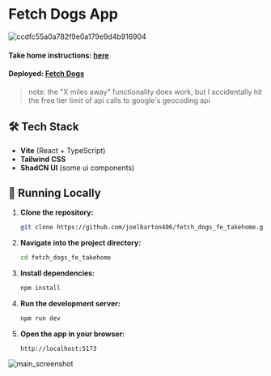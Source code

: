 # Fetch Dogs App
![ccdfc55a0a782f9e0a179e9d4b916904](https://github.com/user-attachments/assets/740b525d-4d3b-4184-9d56-566f2bf6796c)

#### Take home instructions: [here](https://frontend-take-home.fetch.com/)
#### Deployed: [Fetch Dogs](https://fetch-dogs-fe-takehome.vercel.app/)

> note: the "X miles away" functionality does work, but I accidentally hit the free tier limit of api calls to google's geocoding api

## 🛠️ Tech Stack
- **Vite** (React + TypeScript)
- **Tailwind CSS**
- **ShadCN UI** (some ui components)


## 🚀 Running Locally

1. **Clone the repository:**
   ```sh
   git clone https://github.com/joelbarton406/fetch_dogs_fe_takehome.git
   ```

2. **Navigate into the project directory:**
   ```sh
   cd fetch_dogs_fe_takehome
   ```

3. **Install dependencies:**
   ```sh
   npm install
   ```

4. **Run the development server:**
   ```sh
   npm run dev
   ```

5. **Open the app in your browser:**
   ```
   http://localhost:5173
   ```

![main_screenshot](https://github.com/user-attachments/assets/af1ff4b3-70cd-4b33-9719-e6d47f065fe8)
